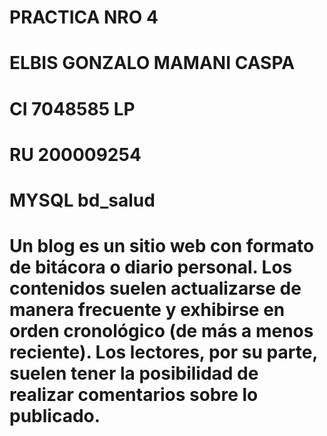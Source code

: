 # PRACTICA NRO 4

# ELBIS GONZALO MAMANI CASPA
# CI 7048585 LP 
# RU 200009254

# MYSQL bd_salud

# Un blog es un sitio web con formato de bitácora o diario personal. Los contenidos suelen actualizarse de manera frecuente y exhibirse en orden cronológico (de más a menos reciente). Los lectores, por su parte, suelen tener la posibilidad de realizar comentarios sobre lo publicado.
